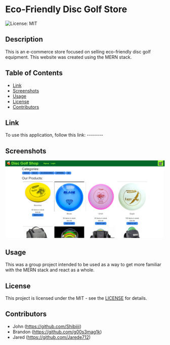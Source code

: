 # Eco-Friendly Disc Golf Store

![License: MIT](https://img.shields.io/badge/License-MIT-yellow.svg)

## Description

This is an e-commerce store focused on selling eco-friendly disc golf equipment. This website was created using the MERN stack.

## Table of Contents

- [Link](#link)
- [Screenshots](#screenshots)
- [Usage](#usage)
- [License](#license)
- [Contributors](#contributors)

## Link

To use this application, follow this link: --------

## Screenshots

![Screenshot](/client/public/images/discgolfstore.png)

## Usage

This was a group project intended to be used as a way to get more familiar with the MERN stack and react as a whole.

## License

This project is licensed under the MIT - see the [LICENSE](https://opensource.org/licenses/MIT) for details.

## Contributors

- John (https://github.com/Shibiiii)
- Brandon (https://github.com/g00s3mag1k)
- Jared (https://github.com/Jarede712)
